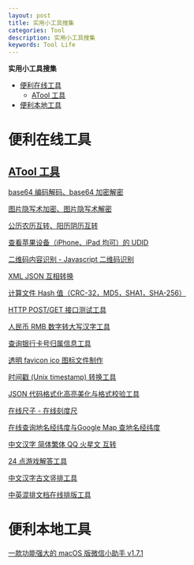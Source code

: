 ```yaml
---
layout: post
title: 实用小工具搜集
categories: Tool
description: 实用小工具搜集
keywords: Tool Life
---
```


<!-- START doctoc generated TOC please keep comment here to allow auto update -->
<!-- DON'T EDIT THIS SECTION, INSTEAD RE-RUN doctoc TO UPDATE -->
**实用小工具搜集**

- [便利在线工具](#%E4%BE%BF%E5%88%A9%E5%9C%A8%E7%BA%BF%E5%B7%A5%E5%85%B7)
  - [ATool 工具](#atool-%E5%B7%A5%E5%85%B7)
- [便利本地工具](#%E4%BE%BF%E5%88%A9%E6%9C%AC%E5%9C%B0%E5%B7%A5%E5%85%B7)

<!-- END doctoc generated TOC please keep comment here to allow auto update -->


# 便利在线工具
## [ATool 工具](http://www.atool.org/)
[base64 编码解码、base64 加密解密](http://www.atool.org/base64.php)

[图片隐写术加密、图片隐写术解密](http://www.atool.org/steganography.php)

[公历农历互转、阳历阴历互转](http://www.atool.org/lunar-date.php)

[查看苹果设备（iPhone、iPad 均可）的 UDID](http://www.atool.org/UDID.php)

[二维码内容识别 - Javascript 二维码识别](http://www.atool.org/qrcode-scan.php)

[XML JSON 互相转换](http://www.atool.org/xml_json.php)

[计算文件 Hash 值（CRC-32，MD5，SHA1，SHA-256）](http://www.atool.org/file_hash.php)

[HTTP POST/GET 接口测试工具](http://www.atool.org/httptest.php)

[人民币 RMB 数字转大写汉字工具](http://www.atool.org/rmbdx.php)

[查询银行卡号归属信息工具](http://www.atool.org/bank.php)

[透明 favicon ico 图标文件制作](http://www.atool.org/ico.php)

[时间戳 (Unix timestamp) 转换工具](http://www.atool.org/timestamp.php)

[JSON 代码格式化高亮美化与格式校验工具](http://www.atool.org/jsonformat.php)

[在线尺子 - 在线刻度尺](http://www.atool.org/ruler.php)

[在线查询地名经纬度与Google Map 查地名经纬度](http://www.atool.org/area2location.php)

[中文汉字 简体繁体 QQ 火星文 互转](http://www.atool.org/jianti_fanti.php)

[24 点游戏解答工具](http://www.atool.org/24point.php)

[中文汉字古文竖排工具](http://www.atool.org/chinesevertical.php)

[中英混排文档在线排版工具](https://cyc2018.github.io/Text-Typesetting/)

# 便利本地工具
[一款功能强大的 macOS 版微信小助手 v1.7.1](https://github.com/TKkk-iOSer/WeChatPlugin-MacOS)